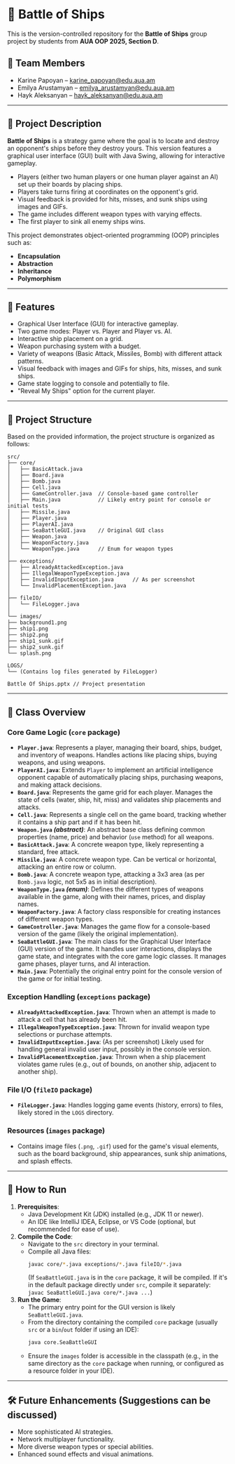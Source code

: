 # 🚢 Battle of Ships

This is the version-controlled repository for the **Battle of Ships** group project by students from **AUA OOP 2025, Section D**.

## 👥 Team Members

- Karine Papoyan – <karine_papoyan@edu.aua.am>
- Emilya Arustamyan – <emilya_arustamyan@edu.aua.am>
- Hayk Aleksanyan – <hayk_aleksanyan@edu.aua.am>

---

## 📝 Project Description

**Battle of Ships** is a strategy game where the goal is to locate and destroy an opponent's ships before they destroy yours. This version features a graphical user interface (GUI) built with Java Swing, allowing for interactive gameplay.

-   Players (either two human players or one human player against an AI) set up their boards by placing ships.
-   Players take turns firing at coordinates on the opponent's grid.
-   Visual feedback is provided for hits, misses, and sunk ships using images and GIFs.
-   The game includes different weapon types with varying effects.
-   The first player to sink all enemy ships wins.

This project demonstrates object-oriented programming (OOP) principles such as:
-   **Encapsulation**
-   **Abstraction**
-   **Inheritance**
-   **Polymorphism**

---

## 🌟 Features

-   Graphical User Interface (GUI) for interactive gameplay.
-   Two game modes: Player vs. Player and Player vs. AI.
-   Interactive ship placement on a grid.
-   Weapon purchasing system with a budget.
-   Variety of weapons (Basic Attack, Missiles, Bomb) with different attack patterns.
-   Visual feedback with images and GIFs for ships, hits, misses, and sunk ships.
-   Game state logging to console and potentially to file.
-   "Reveal My Ships" option for the current player.

---

## 📁 Project Structure

Based on the provided information, the project structure is organized as follows:

```
src/
├── core/
│   ├── BasicAttack.java
│   ├── Board.java
│   ├── Bomb.java
│   ├── Cell.java
│   ├── GameController.java  // Console-based game controller
│   ├── Main.java            // Likely entry point for console or initial tests
│   ├── Missile.java
│   ├── Player.java
│   ├── PlayerAI.java
│   ├── SeaBattleGUI.java    // Original GUI class
│   ├── Weapon.java
│   ├── WeaponFactory.java
│   └── WeaponType.java      // Enum for weapon types
│
├── exceptions/
│   ├── AlreadyAttackedException.java
│   ├── IllegalWeaponTypeException.java
│   ├── InvalidInputException.java      // As per screenshot
│   └── InvalidPlacementException.java
│
├── fileIO/
│   └── FileLogger.java
│
└── images/
├── background1.png
├── ship1.png
├── ship2.png
├── ship1_sunk.gif
├── ship2_sunk.gif
└── splash.png

LOGS/
└── (Contains log files generated by FileLogger)

Battle Of Ships.pptx // Project presentation
```

---

## 🧱 Class Overview

### Core Game Logic (`core` package)

* **`Player.java`**: Represents a player, managing their board, ships, budget, and inventory of weapons. Handles actions like placing ships, buying weapons, and using weapons.
* **`PlayerAI.java`**: Extends `Player` to implement an artificial intelligence opponent capable of automatically placing ships, purchasing weapons, and making attack decisions.
* **`Board.java`**: Represents the game grid for each player. Manages the state of cells (water, ship, hit, miss) and validates ship placements and attacks.
* **`Cell.java`**: Represents a single cell on the game board, tracking whether it contains a ship part and if it has been hit.
* **`Weapon.java` *(abstract)***: An abstract base class defining common properties (name, price) and behavior (`use` method) for all weapons.
* **`BasicAttack.java`**: A concrete weapon type, likely representing a standard, free attack.
* **`Missile.java`**: A concrete weapon type. Can be vertical or horizontal, attacking an entire row or column.
* **`Bomb.java`**: A concrete weapon type, attacking a 3x3 area (as per `Bomb.java` logic, not 5x5 as in initial description).
* **`WeaponType.java` *(enum)***: Defines the different types of weapons available in the game, along with their names, prices, and display names.
* **`WeaponFactory.java`**: A factory class responsible for creating instances of different weapon types.
* **`GameController.java`**: Manages the game flow for a console-based version of the game (likely the original implementation).
* **`SeaBattleGUI.java`**: The main class for the Graphical User Interface (GUI) version of the game. It handles user interactions, displays the game state, and integrates with the core game logic classes. It manages game phases, player turns, and AI interaction.
* **`Main.java`**: Potentially the original entry point for the console version of the game or for initial testing.

### Exception Handling (`exceptions` package)

* **`AlreadyAttackedException.java`**: Thrown when an attempt is made to attack a cell that has already been hit.
* **`IllegalWeaponTypeException.java`**: Thrown for invalid weapon type selections or purchase attempts.
* **`InvalidInputException.java`**: (As per screenshot) Likely used for handling general invalid user input, possibly in the console version.
* **`InvalidPlacementException.java`**: Thrown when a ship placement violates game rules (e.g., out of bounds, on another ship, adjacent to another ship).

### File I/O (`fileIO` package)

* **`FileLogger.java`**: Handles logging game events (history, errors) to files, likely stored in the `LOGS` directory.

### Resources (`images` package)

* Contains image files (`.png`, `.gif`) used for the game's visual elements, such as the board background, ship appearances, sunk ship animations, and splash effects.

---

## 🚀 How to Run

1.  **Prerequisites**:
    * Java Development Kit (JDK) installed (e.g., JDK 11 or newer).
    * An IDE like IntelliJ IDEA, Eclipse, or VS Code (optional, but recommended for ease of use).
2.  **Compile the Code**:
    * Navigate to the `src` directory in your terminal.
    * Compile all Java files:
        ```bash
        javac core/*.java exceptions/*.java fileIO/*.java
        ```
      (If `SeaBattleGUI.java` is in the `core` package, it will be compiled. If it's in the default package directly under `src`, compile it separately: `javac SeaBattleGUI.java core/*.java ...`)
3.  **Run the Game**:
    * The primary entry point for the GUI version is likely `SeaBattleGUI.java`.
    * From the directory containing the compiled `core` package (usually `src` or a `bin`/`out` folder if using an IDE):
        ```bash
        java core.SeaBattleGUI
        ```
    * Ensure the `images` folder is accessible in the classpath (e.g., in the same directory as the `core` package when running, or configured as a resource folder in your IDE).

---

## 🛠️ Future Enhancements (Suggestions can be discussed)

* More sophisticated AI strategies.
* Network multiplayer functionality.
* More diverse weapon types or special abilities.
* Enhanced sound effects and visual animations.
